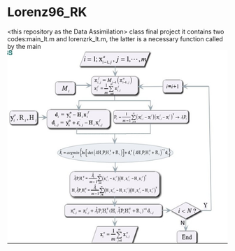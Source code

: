 # Lorenz96_RK
&lt;this repository as the Data Assimilation> class final project
it contains two codes:main_lt.m and lorenzrk_lt.m, the latter is a necessary function called by the main
![](https://github.com/bwbj/Lorenz96_RK/blob/master/image.png "main")  
